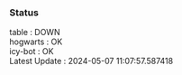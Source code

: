 ### Status


table : DOWN  
hogwarts : OK  
icy-bot : OK  
Latest Update : 2024-05-07 11:07:57.587418
